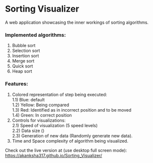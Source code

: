 # Sorting Visualizer
A web application showcasing the inner workings of sorting algorithms.

### Implemented algorithms: ###

1. Bubble sort
2. Selection sort
3. Insertion sort
4. Merge sort
5. Quick sort
6. Heap sort

### Features: ###

1. Colored representation of step being executed:<br> 1.1) Blue: default<br> 1.2) Yellow: Being compared <br>1.3) Red: Identified as in incorrect position and to be moved <br>1.4) Green: In correct position<br>
2. Controls for visualizations:<br> 2.1) Speed of visualization (5 speed levels) <br>2.2) Data size ()<br>2.3) Generation of new data (Randomly generate new data).<br>
3. Time and Space complexity of algorithm being visualized.

Check out the live version at (use desktop full screen mode): https://akanksha317.github.io/Sorting_Visualizer/
